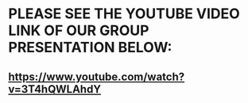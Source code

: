 # PLEASE SEE THE YOUTUBE VIDEO LINK OF OUR GROUP PRESENTATION BELOW:





## https://www.youtube.com/watch?v=3T4hQWLAhdY



